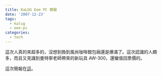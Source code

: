 ```yaml
---
title: KaLUG Eee PC 簡報
date: '2007-12-23'
tags:
  - kalug
  - eee-pc
categories:
  - tech
---
```

這次人真的來超多的，沒想到換到風尚咖啡館包廂還是爆滿了。這次認識的人頗多，而且又見識到曼特寧老師帶來的新玩具 AW-300，還蠻值回票價的。  
  
這次簡報在[這](http://yurenju.googlepages.com/kalug_eeepc.pdf)。